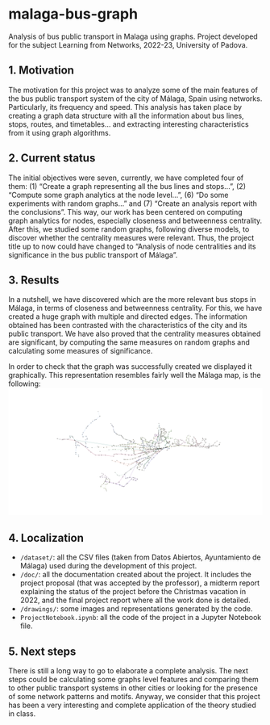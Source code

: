 # malaga-bus-graph
Analysis of bus public transport in Malaga using graphs. Project developed for the subject Learning from Networks, 2022-23, University of Padova.

## 1. Motivation
The motivation for this project was to analyze some of the main features of the bus public transport system of the city of Málaga, Spain using networks. Particularly, its frequency and speed. This analysis has taken place by creating a graph data structure with all the information about bus lines, stops, routes, and timetables… and extracting interesting characteristics from it using graph algorithms.

## 2. Current status
The initial objectives were seven, currently, we have completed four of them: (1) “Create a graph representing all the bus lines and stops…”, (2) “Compute some graph analytics at the node level…”, (6) “Do some experiments with random graphs…” and (7) “Create an analysis report with the conclusions”. This way, our work has been centered on computing graph analytics for nodes, especially closeness and betweenness centrality. After this, we studied some random graphs, following diverse models, to discover whether the centrality measures were relevant. Thus, the project title up to now could have changed to “Analysis of node centralities and its significance in the bus public transport of Málaga”.

## 3. Results
In a nutshell, we have discovered which are the more relevant bus stops in Málaga, in terms of closeness and betweenness centrality. For this, we have created a huge graph with multiple and directed edges. The information obtained has been contrasted with the characteristics of the city and its public transport. We have also proved that the centrality measures obtained are significant, by computing the same measures on random graphs and calculating some measures of significance.

In order to check that the graph was successfully created we displayed it graphically. This representation resembles fairly well the Málaga map, is the following:
![Line-based representation for our graph](drawings/line_based.png?raw=true "Line-based representation for our graph")

## 4. Localization
- ``/dataset/``: all the CSV files (taken from Datos Abiertos, Ayuntamiento de Málaga) used during the development of this project.
- ``/doc/``: all the documentation created about the project. It includes the project proposal (that was accepted by the professor), a midterm report explaining the status of the project before the Christmas vacation in 2022, and the final project report where all the work done is detailed.
- ``/drawings/``: some images and representations generated by the code.
- ``ProjectNotebook.ipynb``: all the code of the project in a Jupyter Notebook file.

## 5. Next steps
There is still a long way to go to elaborate a complete analysis. The next steps could be calculating some graphs level features and comparing them to other public transport systems in other cities or looking for the presence of some network patterns and motifs. Anyway, we consider that this project has been a very interesting and complete application of the theory studied in class.


